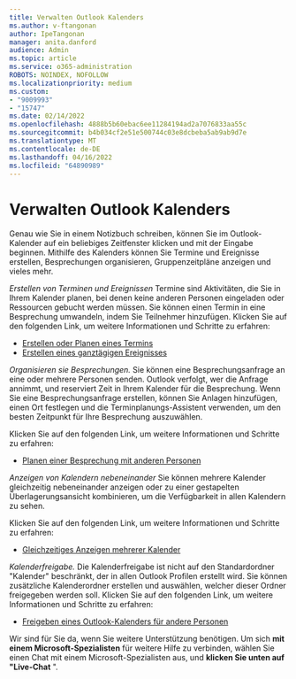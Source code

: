 ```yaml
---
title: Verwalten Outlook Kalenders
ms.author: v-ftangonan
author: IpeTangonan
manager: anita.danford
audience: Admin
ms.topic: article
ms.service: o365-administration
ROBOTS: NOINDEX, NOFOLLOW
ms.localizationpriority: medium
ms.custom:
- "9009993"
- "15747"
ms.date: 02/14/2022
ms.openlocfilehash: 4888b5b60ebac6ee11284194ad2a7076833aa55c
ms.sourcegitcommit: b4b034cf2e51e500744c03e8dcbeba5ab9ab9d7e
ms.translationtype: MT
ms.contentlocale: de-DE
ms.lasthandoff: 04/16/2022
ms.locfileid: "64890989"
---
```

# <a name="managing-outlook-calendar"></a>Verwalten Outlook Kalenders

Genau wie Sie in einem Notizbuch schreiben, können Sie im Outlook-Kalender auf ein beliebiges Zeitfenster klicken und mit der Eingabe beginnen. Mithilfe des Kalenders können Sie Termine und Ereignisse erstellen, Besprechungen organisieren, Gruppenzeitpläne anzeigen und vieles mehr.

*Erstellen von Terminen und Ereignissen* Termine sind Aktivitäten, die Sie in Ihrem Kalender planen, bei denen keine anderen Personen eingeladen oder Ressourcen gebucht werden müssen. Sie können einen Termin in eine Besprechung umwandeln, indem Sie Teilnehmer hinzufügen. Klicken Sie auf den folgenden Link, um weitere Informationen und Schritte zu erfahren:

- [Erstellen oder Planen eines Termins](https://support.microsoft.com/office/create-or-schedule-an-appointment-be84396a-0903-4e25-b31c-1c99ce0dacf2)
- [Erstellen eines ganztägigen Ereignisses](https://support.microsoft.com/office/create-an-all-day-event-52420de0-8f5a-41b2-a165-070588896c25)

*Organisieren sie Besprechungen.* Sie können eine Besprechungsanfrage an eine oder mehrere Personen senden. Outlook verfolgt, wer die Anfrage annimmt, und reserviert Zeit in Ihrem Kalender für die Besprechung. Wenn Sie eine Besprechungsanfrage erstellen, können Sie Anlagen hinzufügen, einen Ort festlegen und die Terminplanungs-Assistent verwenden, um den besten Zeitpunkt für Ihre Besprechung auszuwählen.

Klicken Sie auf den folgenden Link, um weitere Informationen und Schritte zu erfahren:

- [Planen einer Besprechung mit anderen Personen](https://support.microsoft.com/office/schedule-a-meeting-with-other-people-5c9877bc-ab91-4a7c-99fb-b0b68d7ea94f)

*Anzeigen von Kalendern nebeneinander* Sie können mehrere Kalender gleichzeitig nebeneinander anzeigen oder zu einer gestapelten Überlagerungsansicht kombinieren, um die Verfügbarkeit in allen Kalendern zu sehen.

Klicken Sie auf den folgenden Link, um weitere Informationen und Schritte zu erfahren:

- [Gleichzeitiges Anzeigen mehrerer Kalender](https://support.microsoft.com/office/view-multiple-calendars-at-the-same-time-fffa8783-0556-4ea1-ba62-3ed8a95a903c)

*Kalenderfreigabe.* Die Kalenderfreigabe ist nicht auf den Standardordner "Kalender" beschränkt, der in allen Outlook Profilen erstellt wird. Sie können zusätzliche Kalenderordner erstellen und auswählen, welcher dieser Ordner freigegeben werden soll. Klicken Sie auf den folgenden Link, um weitere Informationen und Schritte zu erfahren:

- [Freigeben eines Outlook-Kalenders für andere Personen](https://support.microsoft.com/office/share-an-outlook-calendar-with-other-people-353ed2c1-3ec5-449d-8c73-6931a0adab88)

Wir sind für Sie da, wenn Sie weitere Unterstützung benötigen. Um sich **mit einem Microsoft-Spezialisten** für weitere Hilfe zu verbinden, wählen Sie einen Chat mit einem Microsoft-Spezialisten aus, und **klicken Sie unten auf "Live-Chat** ".
